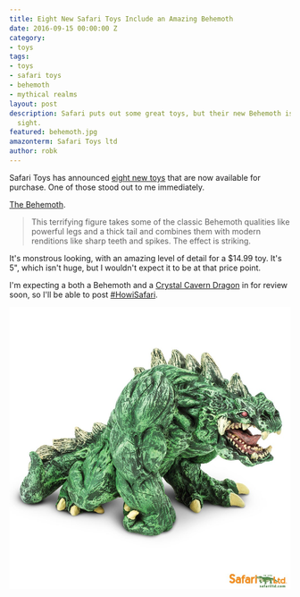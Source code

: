 ```yaml
---
title: Eight New Safari Toys Include an Amazing Behemoth
date: 2016-09-15 00:00:00 Z
category:
- toys
tags:
- toys
- safari toys
- behemoth
- mythical realms
layout: post
description: Safari puts out some great toys, but their new Behemoth is an impressive
  sight.
featured: behemoth.jpg
amazonterm: Safari Toys ltd
author: robk
---
```


Safari Toys has announced [eight new toys](https://www.safariltd.com/new-dragon-animal-dinosaur-toys/?mc_cid=086c062ed3&mc_eid=1308119b49) that are now available for purchase. One of those stood out to me immediately.

[The Behemoth](https://www.safariltd.com/behemoth?mc_cid=086c062ed3&mc_eid=1308119b49).

> This terrifying figure takes some of the classic Behemoth qualities like powerful legs and a thick tail and combines them with modern renditions like sharp teeth and spikes. The effect is striking.

It's monstrous looking, with an amazing level of detail for a $14.99 toy. It's 5", which isn't huge, but I wouldn't expect it to be at that price point.

I'm expecting a both a Behemoth and a [Crystal Cavern Dragon](https://www.safariltd.com/crystal-cavern-dragon) in for review soon, so I'll be able to post [#HowiSafari](https://twitter.com/search?q=%23HowiSafari&src=typd).

![Behemoth](/images/safaritoys/behemoth.jpg)
